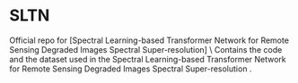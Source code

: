 # SLTN
Official repo for [Spectral Learning-based Transformer Network for Remote Sensing Degraded Images Spectral Super-resolution] \\
Contains the code and the dataset used in the Spectral Learning-based Transformer Network for Remote Sensing Degraded Images Spectral Super-resolution .
